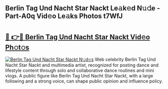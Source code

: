 ## Berlin Tag Und Nacht Star Nackt Le𝚊k𝚎d N𝚞𝚍e - Part-A0q Vid𝚎o Le𝚊ks Photos t7WfJ

# <h2><a href="http://fb33cw.evod.top/?m=Berlin+Tag+Und+Nacht+Star+Nackt">🔗 👉🔴 Berlin Tag Und Nacht Star Nackt Vid𝚎o Ph𝚘t𝚘s</a></h2>

[![Berlin Tag Und Nacht Star Nackt N𝚞d𝚎s](https://i.imgur.com/8V9OHl7.gif)](http://fb33cw.evod.top/?m=Berlin+Tag+Und+Nacht+Star+Nackt)
Web celebrity Berlin Tag Und Nacht Star Nackt and multimedia artist, recognized for posting dance and lifestyle content through solo and collaborative dance routines and mini vlogs. A public figure like Berlin Tag Und Nacht Star Nackt, with a large following and a strong voice, can shape public opinion and influence policy. 
